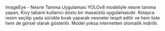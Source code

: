ImageEye - Nesne Tanıma Uygulaması YOLOv8 modeliyle nesne tanıma yapan, Kivy tabanlı kullanıcı dostu bir masaüstü uygulamasıdır.
Kolayca resim seçilip yada sürükle bırak yaparak nesneler tespit edilir ve hem liste hem de görsel olarak gösterilir. Model yoksa internetten otomatik indirilir.
